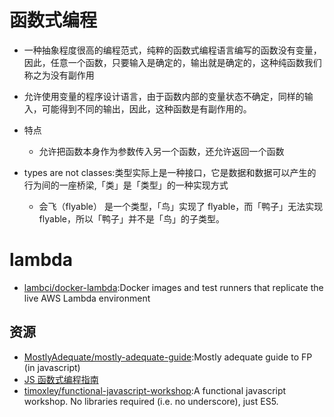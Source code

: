 # 函数式编程

* 一种抽象程度很高的编程范式，纯粹的函数式编程语言编写的函数没有变量，因此，任意一个函数，只要输入是确定的，输出就是确定的，这种纯函数我们称之为没有副作用
* 允许使用变量的程序设计语言，由于函数内部的变量状态不确定，同样的输入，可能得到不同的输出，因此，这种函数是有副作用的。
* 特点
    - 允许把函数本身作为参数传入另一个函数，还允许返回一个函数

* types are not classes:类型实际上是一种接口，它是数据和数据可以产生的行为间的一座桥梁,「类」是「类型」的一种实现方式
    - 会飞（flyable） 是一个类型，「鸟」实现了 flyable，而「鸭子」无法实现 flyable，所以「鸭子」并不是「鸟」的子类型。

# lambda

* [lambci/docker-lambda](https://github.com/lambci/docker-lambda):Docker images and test runners that replicate the live AWS Lambda environment

## 资源

* [MostlyAdequate/mostly-adequate-guide](https://github.com/MostlyAdequate/mostly-adequate-guide):Mostly adequate guide to FP (in javascript)
* [JS 函数式编程指南](https://www.gitbook.com/book/llh911001/mostly-adequate-guide-chinese/details)
* [timoxley/functional-javascript-workshop](https://github.com/timoxley/functional-javascript-workshop):A functional javascript workshop. No libraries required (i.e. no underscore), just ES5.
